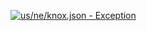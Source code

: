[![us/ne/knox.json - Exception](https://img.shields.io/badge/us/ne/knox.json-Exception-red)](https://github.com/openaddresses/openaddresses/tree/master/sources/us/ne/knox.json)